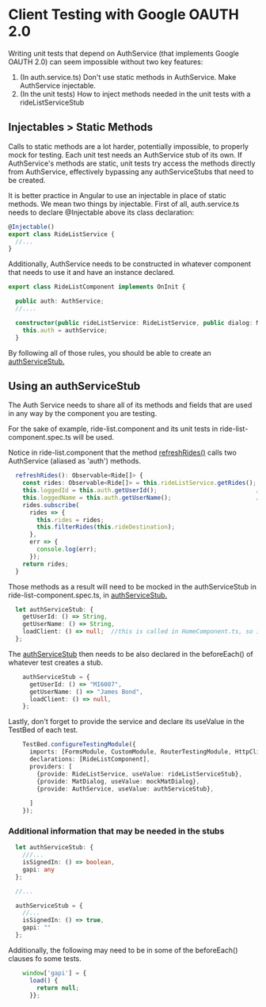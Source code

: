 # Client Testing with Google OAUTH 2.0

Writing unit tests that depend on AuthService (that implements Google OAUTH 2.0) can seem impossible without two key
features:

1) (In auth.service.ts)  Don't use static methods in AuthService. Make AuthService injectable.
2) (In the unit tests) How to inject methods needed in the unit tests with a rideListServiceStub

## Injectables > Static Methods
Calls to static methods are a lot harder, potentially impossible, to properly mock for testing. Each unit test needs
an AuthService stub of its own. If AuthService's methods are static, unit tests try access the methods directly from
AuthService, effectively bypassing any authServiceStubs that need to be created.

It is better practice in Angular to use an injectable in place of static methods. We mean two things by injectable. 
First of all, auth.service.ts needs to declare @Injectable above its class declaration:
```typescript
@Injectable()
export class RideListService {
  //...
}
```
Additionally, AuthService needs to be constructed in whatever component that needs to use it and have an instance 
declared.

```typescript
export class RideListComponent implements OnInit {

  public auth: AuthService;
  //....

  constructor(public rideListService: RideListService, public dialog: MatDialog, private authService: AuthService) {
    this.auth = authService;
  }
```

By following all of those rules, you should be able to create an [authServiceStub.](https://github.com/UMM-CSci-3601-S19/iteration-4-endgame/commit/9f68640730914f344da409694503feae6398f085#diff-35a4102284b8f6a18c7a199c717f8351)

## Using an authServiceStub

The Auth Service needs to share all of its methods and fields that are used in any way by the 
component you are testing.

For the sake of example, ride-list.component and its unit tests in ride-list-component.spec.ts will be used. 

Notice in ride-list.component that the method [refreshRides()](https://github.com/UMM-CSci-3601-S19/iteration-4-endgame/commit/9f68640730914f344da409694503feae6398f085#diff-59db8952d73dfe317f65c6187d2b7d14R215) calls two AuthService (aliased as 'auth') methods.

```typescript
  refreshRides(): Observable<Ride[]> {
    const rides: Observable<Ride[]> = this.rideListService.getRides();
    this.loggedId = this.auth.getUserId();                            //AuthService Method #1
    this.loggedName = this.auth.getUserName();                        //AuthService Method #2
    rides.subscribe(
      rides => {
        this.rides = rides;
        this.filterRides(this.rideDestination);
      },
      err => {
        console.log(err);
      });
    return rides;
  }
```

Those methods as a result will need to be mocked in the authServiceStub in ride-list-component.spec.ts, 
in [authServiceStub.](https://github.com/UMM-CSci-3601-S19/iteration-4-endgame/commit/9f68640730914f344da409694503feae6398f085#diff-35a4102284b8f6a18c7a199c717f8351L27)


```typescript
  let authServiceStub: {
    getUserId: () => String,
    getUserName: () => String,
    loadClient: () => null;  //this is called in HomeComponent.ts, so it is needed in mocking too
  };
```

The [authServiceStub](https://github.com/UMM-CSci-3601-S19/iteration-4-endgame/commit/cee25fddae99cc8732deda90c35ad2f21d944d40#diff-35a4102284b8f6a18c7a199c717f8351L169) then needs to be also declared in the beforeEach() of whatever test creates a stub. 

```typescript
    authServiceStub = {
      getUserId: () => "MI6007",
      getUserName: () => "James Bond",
      loadClient: () => null,
    };
```

Lastly, don't forget to provide the service and declare its useValue in the TestBed of each test. 
```typescript
    TestBed.configureTestingModule({
      imports: [FormsModule, CustomModule, RouterTestingModule, HttpClientModule],
      declarations: [RideListComponent],
      providers: [
        {provide: RideListService, useValue: rideListServiceStub},
        {provide: MatDialog, useValue: mockMatDialog},
        {provide: AuthService, useValue: authServiceStub},              // AuthService
        
      ]
    });
```

### Additional information that may be needed in the stubs

```typescript
  let authServiceStub: {
    ///...
    isSignedIn: () => boolean,     
    gapi: any                      
  };

  //...

  authServiceStub = {
    //...
    isSignedIn: () => true,
    gapi: ""
  };
```

Additionally, the following may need to be in some of the beforeEach() clauses fo some tests. 

```typescript
    window['gapi'] = {
      load() {
        return null;
      }};
```










